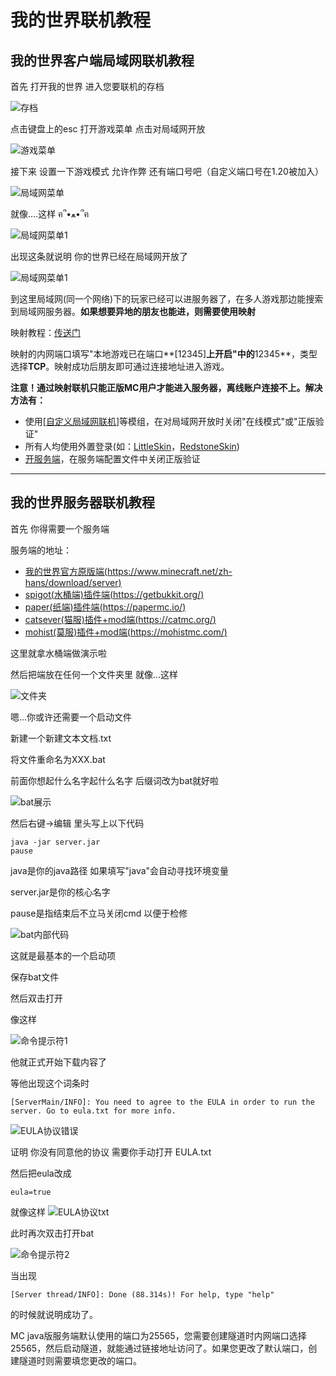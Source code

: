 # 我的世界联机教程

## 我的世界客户端局域网联机教程

首先 打开我的世界 进入您要联机的存档

![存档](./img/mc-connect/jywlj1.webp)

点击键盘上的esc 打开游戏菜单 点击对局域网开放

![游戏菜单](./img/mc-connect/jywlj2.webp)

接下来 设置一下游戏模式 允许作弊 还有端口号吧（自定义端口号在1.20被加入）

![局域网菜单](./img/mc-connect/jywlj3.webp)

就像....这样 ฅ՞•ﻌ•՞ฅ

![局域网菜单1](./img/mc-connect/jywlj4.webp)

出现这条就说明 你的世界已经在局域网开放了

![局域网菜单1](./img/mc-connect/jywlj5.webp)

到这里局域网(同一个网络)下的玩家已经可以进服务器了，在多人游戏那边能搜索到局域网服务器。**如果想要异地的朋友也能进，则需要使用映射**

映射教程：[传送门](../use/mapping)

映射的内网端口填写"本地游戏已在端口**[12345]**上开启"中的**12345**，类型选择**TCP**。映射成功后朋友即可通过连接地址进入游戏。

**注意！通过映射联机只能正版MC用户才能进入服务器，离线账户连接不上。解决方法有：**
 - 使用[[自定义局域网联机](https://www.mcmod.cn/class/2754.html)]等模组，在对局域网开放时关闭"在线模式"或"正版验证"
 - 所有人均使用外置登录(如：[LittleSkin](https://littleskin.cn/)，[RedstoneSkin](https://mcskin.cn))
 - [开服务端](#我的世界服务器联机教程)，在服务端配置文件中关闭正版验证

------------

## 我的世界服务器联机教程

首先 你得需要一个服务端

服务端的地址：
- [我的世界官方原版端(https://www.minecraft.net/zh-hans/download/server)](https://www.minecraft.net/zh-hans/download/server)
- [spigot(水桶端)插件端(https://getbukkit.org/)](https://getbukkit.org/)
- [paper(纸端)插件端(https://papermc.io/)](https://papermc.io/)
- [catsever(猫服)插件+mod端(https://catmc.org/)](https://catmc.org/)
- [mohist(莫服)插件+mod端(https://mohistmc.com/)](https://mohistmc.com/)

这里就拿水桶端做演示啦

然后把端放在任何一个文件夹里 就像...这样

![文件夹](./img/mc-connect/fwqlj1.webp)

嗯...你或许还需要一个启动文件

新建一个新建文本文档.txt

将文件重命名为XXX.bat

前面你想起什么名字起什么名字 后缀词改为bat就好啦

![bat展示](./img/mc-connect/fwqlj2.webp)

然后右键->编辑 里头写上以下代码

```shell
java -jar server.jar
pause
```

java是你的java路径 如果填写"java"会自动寻找环境变量

server.jar是你的核心名字

pause是指结束后不立马关闭cmd 以便于检修

![bat内部代码](./img/mc-connect/fwqlj3.webp)

这就是最基本的一个启动项

保存bat文件

然后双击打开

像这样

![命令提示符1](./img/mc-connect/fwqlj4.webp)

他就正式开始下载内容了

等他出现这个词条时

```shell
[ServerMain/INFO]: You need to agree to the EULA in order to run the server. Go to eula.txt for more info.
```

![EULA协议错误](./img/mc-connect/fwqlj5.webp)

证明 你没有同意他的协议 需要你手动打开 EULA.txt

然后把eula改成

```shell
eula=true
```

就像这样
![EULA协议txt](./img/mc-connect/fwqlj6.webp)

此时再次双击打开bat

![命令提示符2](./img/mc-connect/fwqlj7.webp)

当出现

```shell
[Server thread/INFO]: Done (88.314s)! For help, type "help"
```

的时候就说明成功了。

MC java版服务端默认使用的端口为25565，您需要创建隧道时内网端口选择25565，然后启动隧道，就能通过链接地址访问了。如果您更改了默认端口，创建隧道时则需要填您更改的端口。
